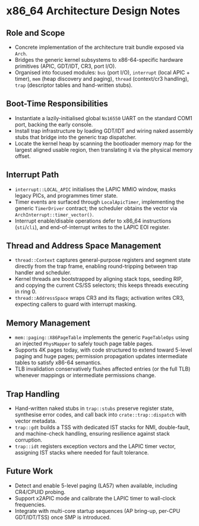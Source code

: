 # x86_64 Architecture Design Notes

## Role and Scope
- Concrete implementation of the architecture trait bundle exposed via `Arch`.
- Bridges the generic kernel subsystems to x86-64-specific hardware primitives (APIC, GDT/IDT, CR3, port I/O).
- Organised into focused modules: `bus` (port I/O), `interrupt` (local APIC + timer), `mem` (heap discovery and paging), `thread` (context/cr3 handling), `trap` (descriptor tables and hand-written stubs).

## Boot-Time Responsibilities
- Instantiate a lazily-initialised global `Ns16550` UART on the standard COM1 port, backing the early console.
- Install trap infrastructure by loading GDT/IDT and wiring naked assembly stubs that bridge into the generic trap dispatcher.
- Locate the kernel heap by scanning the bootloader memory map for the largest aligned usable region, then translating it via the physical memory offset.

## Interrupt Path
- `interrupt::LOCAL_APIC` initialises the LAPIC MMIO window, masks legacy PICs, and programmes timer state.
- Timer events are surfaced through `LocalApicTimer`, implementing the generic `TimerDriver` contract; the scheduler obtains the vector via `ArchInterrupt::timer_vector()`.
- Interrupt enable/disable operations defer to x86_64 instructions (`sti`/`cli`), and end-of-interrupt writes to the LAPIC EOI register.

## Thread and Address Space Management
- `thread::Context` captures general-purpose registers and segment state directly from the trap frame, enabling round-tripping between trap handler and scheduler.
- Kernel threads are bootstrapped by aligning stack tops, seeding RIP, and copying the current CS/SS selectors; this keeps threads executing in ring 0.
- `thread::AddressSpace` wraps CR3 and its flags; activation writes CR3, expecting callers to guard with interrupt masking.

## Memory Management
- `mem::paging::X86PageTable` implements the generic `PageTableOps` using an injected `PhysMapper` to safely touch page table pages.
- Supports 4K pages today, with code structured to extend toward 5-level paging and huge pages; permission propagation updates intermediate tables to satisfy x86-64 semantics.
- TLB invalidation conservatively flushes affected entries (or the full TLB) whenever mappings or intermediate permissions change.

## Trap Handling
- Hand-written naked stubs in `trap::stubs` preserve register state, synthesise error codes, and call back into `crate::trap::dispatch` with vector metadata.
- `trap::gdt` builds a TSS with dedicated IST stacks for NMI, double-fault, and machine-check handling, ensuring resilience against stack corruption.
- `trap::idt` registers exception vectors and the LAPIC timer vector, assigning IST stacks where needed for fault tolerance.

## Future Work
- Detect and enable 5-level paging (LA57) when available, including CR4/CPUID probing.
- Support x2APIC mode and calibrate the LAPIC timer to wall-clock frequencies.
- Integrate with multi-core startup sequences (AP bring-up, per-CPU GDT/IDT/TSS) once SMP is introduced.
